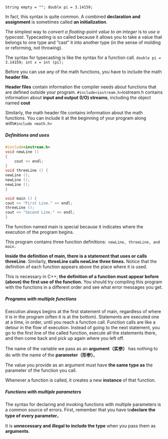 `String empty = ""; double pi = 3.14159;`

In fact, this syntax is quite common. A combined **declaration and assignment** is sometimes called **an initialization**.

The simplest way to *convert a floating-point value to an integer* is to *use a typecast*. Typecasting is so called because it allows you to take a value that belongs to one type and “cast” it into another type (in the sense of molding or reforming, not throwing).

The syntax for typecasting is like the syntax for a function call. `double pi = 3.14159; int x = int (pi);`

Before you can use any of the math functions, you have to include the math **header file**.

**Header files** contain information the compiler needs about functions that are defined outside your program.
`#include<iostream.h>`iostream.h contains information about **input and output (I/O) streams**, including the object named **cout**


Similarly, the math header file contains information about the math functions. You can include it at the beginning of your program along with`#include <math.h>`

##### Definitions and uses
```c++
#include<iostream.h>
void newLine ()
{
	cout << endl;
}
void threeLine () { 
newLine ();
newLine ();
newLine ();
}

void main () {
cout << "First Line." << endl;
threeLine (); 
cout << "Second Line." << endl; 
}
```
The function named main is special because it indicates where the execution of the program begins.

This program contains three function definitions:` newLine, threeLine, and main.`

**Inside the definition of main, there is a statement that uses or calls threeLine**. Similarly, **threeLine calls newLine three times.** Notice that the definition of each function appears above the place where it is used.

This is necessary in C++; **the definition of a function must appear before (above) the first use of the function.** You should try compiling this program with the functions in a different order and see what error messages you get.

##### Programs with multiple functions
Execution always begins at the first statement of main, regardless of where it is in the program (often it is at the bottom). Statements are executed one at a time, in order, until you reach a function call. Function calls are like a detour in the flow of execution. Instead of going to the next statement, you go to the first line of the called function, execute all the statements there, and then come back and pick up again where you left off.


The name of the variable we pass as an **argument（实参）** has nothing to do with the name of the **parameter（形参）**。

The value you provide as an argument must have **the same type as** the parameter of the function you call.

Whenever a function is called, it creates a new **instance** of that function.

##### Functions with multiple parameters
The syntax for declaring and invoking functions with multiple parameters is a common source of errors. First, remember that you have to**declare the type of every parameter**。

It is **unnecessary and illegal to include the type** when you pass them as **arguments**.